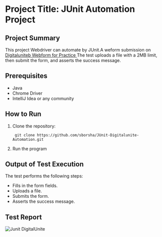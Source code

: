 # Project Title: JUnit Automation Project

## Project Summary
This project Webdriver can automate by JUnit.A weform submission on [Digitaluniteb Webform for Practice ](https://www.digitalunite.com/practice-webform-learners/) The test uploads a file with a 2MB limit, then submit the form, and asserts the success message.

## Prerequisites
* Java
* Chrome Driver
* IntelliJ Idea or any community 

## How to Run
1. Clone the repository:

        git clone https://github.com/sborsha/JUnit-Digitalunite-Automation.git
2. Run the program

## Output of Test Execution
The test performs the following steps:

  * Fills in the form fields.
  * Uploads a file.
  * Submits the form.
  * Asserts the success message.

## Test Report
![Junit DigitalUnite](https://github.com/sborsha/JUnit-Digitalunite-Automation/assets/97577812/551a12ca-ccf1-4a1f-9cb4-d56c174a344c)
